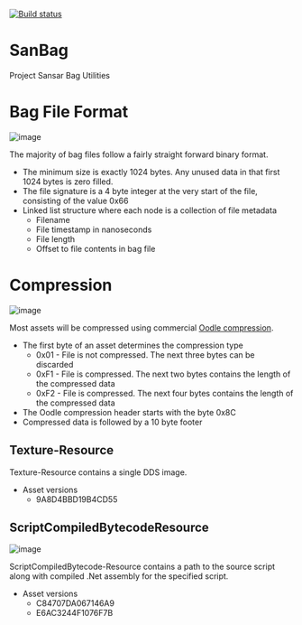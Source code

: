 [![Build status](https://ci.appveyor.com/api/projects/status/q1s9b8y5n1i2lpy6?svg=true)](https://ci.appveyor.com/project/nooperation/sanbag)
# SanBag
Project Sansar Bag Utilities

# Bag File Format
![image](https://raw.githubusercontent.com/nooperation/SanBag/master/Docs/BagFormat.png)

The majority of bag files follow a fairly straight forward binary format.
* The minimum size is exactly 1024 bytes. Any unused data in that first 1024 bytes is zero filled.
* The file signature is a 4 byte integer at the very start of the file, consisting of the value 0x66
* Linked list structure where each node is a collection of file metadata
  * Filename
  * File timestamp in nanoseconds
  * File length
  * Offset to file contents in bag file

# Compression
![image](https://raw.githubusercontent.com/nooperation/SanBag/master/Docs/Compression.png)

Most assets will be compressed using commercial [Oodle compression](http://www.radgametools.com/oodlecompressors.htm).
* The first byte of an asset determines the compression type
  * 0x01 - File is not compressed. The next three bytes can be discarded
  * 0xF1 - File is compressed. The next two bytes contains the length of the compressed data
  * 0xF2 - File is compressed. The next four bytes contains the length of the compressed data
* The Oodle compression header starts with the byte 0x8C
* Compressed data is followed by a 10 byte footer

## Texture-Resource
Texture-Resource contains a single DDS image.
* Asset versions
  * 9A8D4BBD19B4CD55

## ScriptCompiledBytecodeResource
![image](https://raw.githubusercontent.com/nooperation/SanBag/master/Docs/ScriptCompiledBytecodeResource.png)

ScriptCompiledBytecode-Resource contains a path to the source script along with compiled .Net assembly for the specified script.
* Asset versions
  * C84707DA067146A9
  * E6AC3244F1076F7B
